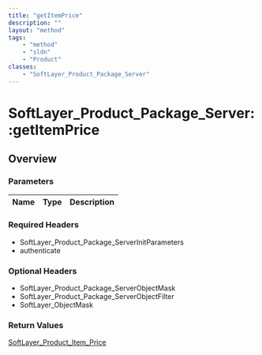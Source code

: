 ```yaml
---
title: "getItemPrice"
description: ""
layout: "method"
tags:
    - "method"
    - "sldn"
    - "Product"
classes:
    - "SoftLayer_Product_Package_Server"
---
```

# SoftLayer_Product_Package_Server::getItemPrice
## Overview 


### Parameters 
|Name | Type | Description |
| --- | --- | --- |


### Required Headers
* SoftLayer_Product_Package_ServerInitParameters
* authenticate

### Optional Headers
* SoftLayer_Product_Package_ServerObjectMask
* SoftLayer_Product_Package_ServerObjectFilter
* SoftLayer_ObjectMask

### Return Values
<a href='/reference/datatypes/SoftLayer_Product_Item_Price'>SoftLayer_Product_Item_Price </a>

